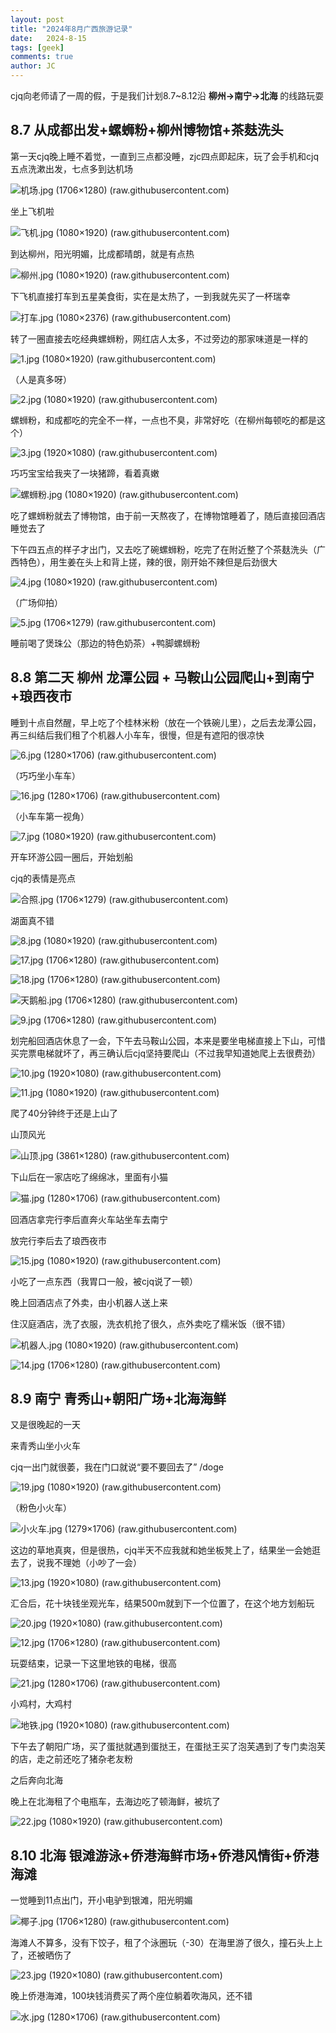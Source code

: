 ```yaml
---
layout: post
title: "2024年8月广西旅游记录"
date:   2024-8-15
tags: [geek]
comments: true
author: JC
---
```


cjq向老师请了一周的假，于是我们计划8.7~8.12沿 **柳州→南宁→北海** 的线路玩耍

<!-- more -->

## 8.7 从成都出发+螺蛳粉+柳州博物馆+茶麸洗头

第一天cjq晚上睡不着觉，一直到三点都没睡，zjc四点即起床，玩了会手机和cjq五点洗漱出发，七点多到达机场

![机场.jpg (1706×1280) (raw.githubusercontent.com)](https://raw.githubusercontent.com/ez4jc/jcjq/master/images/2024.8/机场.jpg)

坐上飞机啦

![飞机.jpg (1080×1920) (raw.githubusercontent.com)](https://raw.githubusercontent.com/ez4jc/jcjq/master/images/2024.8/飞机.jpg)

到达柳州，阳光明媚，比成都晴朗，就是有点热

![柳州.jpg (1080×1920) (raw.githubusercontent.com)](https://raw.githubusercontent.com/ez4jc/jcjq/master/images/2024.8/柳州.jpg)

下飞机直接打车到五星美食街，实在是太热了，一到我就先买了一杯瑞幸

![打车.jpg (1080×2376) (raw.githubusercontent.com)](https://raw.githubusercontent.com/ez4jc/jcjq/master/images/2024.8/打车.jpg)

转了一圈直接去吃经典螺蛳粉，网红店人太多，不过旁边的那家味道是一样的

![1.jpg (1080×1920) (raw.githubusercontent.com)](https://raw.githubusercontent.com/ez4jc/jcjq/master/images/2024.8/1.jpg)

（人是真多呀）

![2.jpg (1080×1920) (raw.githubusercontent.com)](https://raw.githubusercontent.com/ez4jc/jcjq/master/images/2024.8/2.jpg)

螺蛳粉，和成都吃的完全不一样，一点也不臭，非常好吃（在柳州每顿吃的都是这个）

![3.jpg (1920×1080) (raw.githubusercontent.com)](https://raw.githubusercontent.com/ez4jc/jcjq/master/images/2024.8/3.jpg)

巧巧宝宝给我夹了一块猪蹄，看着真嫩

![螺蛳粉.jpg (1080×1920) (raw.githubusercontent.com)](https://raw.githubusercontent.com/ez4jc/jcjq/master/images/2024.8/螺蛳粉.jpg)

吃了螺蛳粉就去了博物馆，由于前一天熬夜了，在博物馆睡着了，随后直接回酒店睡觉去了

下午四五点的样子才出门，又去吃了碗螺蛳粉，吃完了在附近整了个茶麸洗头（广西特色），用生姜在头上和背上搓，辣的很，刚开始不辣但是后劲很大

![4.jpg (1080×1920) (raw.githubusercontent.com)](https://raw.githubusercontent.com/ez4jc/jcjq/master/images/2024.8/4.jpg)

（广场仰拍）

![5.jpg (1706×1279) (raw.githubusercontent.com)](https://raw.githubusercontent.com/ez4jc/jcjq/master/images/2024.8/5.jpg)

睡前喝了煲珠公（那边的特色奶茶）+鸭脚螺蛳粉

## 8.8 第二天 柳州  龙潭公园 + 马鞍山公园爬山+到南宁+琅西夜市

睡到十点自然醒，早上吃了个桂林米粉（放在一个铁碗儿里），之后去龙潭公园，再三纠结后我们租了个机器人小车车，很慢，但是有遮阳的很凉快

![6.jpg (1280×1706) (raw.githubusercontent.com)](https://raw.githubusercontent.com/ez4jc/jcjq/master/images/2024.8/6.jpg)

（巧巧坐小车车）

![16.jpg (1280×1706) (raw.githubusercontent.com)](https://raw.githubusercontent.com/ez4jc/jcjq/master/images/2024.8/16.jpg)

（小车车第一视角）

![7.jpg (1080×1920) (raw.githubusercontent.com)](https://raw.githubusercontent.com/ez4jc/jcjq/master/images/2024.8/7.jpg)

开车环游公园一圈后，开始划船

cjq的表情是亮点

![合照.jpg (1706×1279) (raw.githubusercontent.com)](https://raw.githubusercontent.com/ez4jc/jcjq/master/images/2024.8/合照.jpg)

湖面真不错

![8.jpg (1080×1920) (raw.githubusercontent.com)](https://raw.githubusercontent.com/ez4jc/jcjq/master/images/2024.8/8.jpg)

![17.jpg (1706×1280) (raw.githubusercontent.com)](https://raw.githubusercontent.com/ez4jc/jcjq/master/images/2024.8/17.jpg)

![18.jpg (1706×1280) (raw.githubusercontent.com)](https://raw.githubusercontent.com/ez4jc/jcjq/master/images/2024.8/18.jpg)

![天鹅船.jpg (1706×1280) (raw.githubusercontent.com)](https://raw.githubusercontent.com/ez4jc/jcjq/master/images/2024.8/天鹅船.jpg)

![9.jpg (1706×1280) (raw.githubusercontent.com)](https://raw.githubusercontent.com/ez4jc/jcjq/master/images/2024.8/9.jpg)

划完船回酒店休息了一会，下午去马鞍山公园，本来是要坐电梯直接上下山，可惜买完票电梯就坏了，再三确认后cjq坚持要爬山（不过我早知道她爬上去很费劲）

![10.jpg (1920×1080) (raw.githubusercontent.com)](https://raw.githubusercontent.com/ez4jc/jcjq/master/images/2024.8/10.jpg)

![11.jpg (1080×1920) (raw.githubusercontent.com)](https://raw.githubusercontent.com/ez4jc/jcjq/master/images/2024.8/11.jpg)

爬了40分钟终于还是上山了

山顶风光

![山顶.jpg (3861×1280) (raw.githubusercontent.com)](https://raw.githubusercontent.com/ez4jc/jcjq/master/images/2024.8/山顶.jpg)

下山后在一家店吃了绵绵冰，里面有小猫

![猫.jpg (1280×1706) (raw.githubusercontent.com)](https://raw.githubusercontent.com/ez4jc/jcjq/master/images/2024.8/猫.jpg)

回酒店拿完行李后直奔火车站坐车去南宁

放完行李后去了琅西夜市

![15.jpg (1080×1920) (raw.githubusercontent.com)](https://raw.githubusercontent.com/ez4jc/jcjq/master/images/2024.8/15.jpg)

小吃了一点东西（我胃口一般，被cjq说了一顿）

晚上回酒店点了外卖，由小机器人送上来

住汉庭酒店，洗了衣服，洗衣机抢了很久，点外卖吃了糯米饭（很不错）

![机器人.jpg (1080×1920) (raw.githubusercontent.com)](https://raw.githubusercontent.com/ez4jc/jcjq/master/images/2024.8/机器人.jpg)

![14.jpg (1706×1280) (raw.githubusercontent.com)](https://raw.githubusercontent.com/ez4jc/jcjq/master/images/2024.8/14.jpg)



## 8.9 南宁  青秀山+朝阳广场+北海海鲜

又是很晚起的一天

来青秀山坐小火车

cjq一出门就很萎，我在门口就说“要不要回去了” /doge

![19.jpg (1080×1920) (raw.githubusercontent.com)](https://raw.githubusercontent.com/ez4jc/jcjq/master/images/2024.8/19.jpg)

（粉色小火车）

![小火车.jpg (1279×1706) (raw.githubusercontent.com)](https://raw.githubusercontent.com/ez4jc/jcjq/master/images/2024.8/小火车.jpg)

这边的草地真爽，但是很热，cjq半天不应我就和她坐板凳上了，结果坐一会她逛去了，说我不理她（小吵了一会）

![13.jpg (1920×1080) (raw.githubusercontent.com)](https://raw.githubusercontent.com/ez4jc/jcjq/master/images/2024.8/13.jpg)

汇合后，花十块钱坐观光车，结果500m就到下一个位置了，在这个地方划船玩

![20.jpg (1920×1080) (raw.githubusercontent.com)](https://raw.githubusercontent.com/ez4jc/jcjq/master/images/2024.8/20.jpg)

![12.jpg (1706×1280) (raw.githubusercontent.com)](https://raw.githubusercontent.com/ez4jc/jcjq/master/images/2024.8/12.jpg)

玩耍结束，记录一下这里地铁的电梯，很高

![21.jpg (1280×1706) (raw.githubusercontent.com)](https://raw.githubusercontent.com/ez4jc/jcjq/master/images/2024.8/21.jpg)

小鸡村，大鸡村

![地铁.jpg (1920×1080) (raw.githubusercontent.com)](https://raw.githubusercontent.com/ez4jc/jcjq/master/images/2024.8/地铁.jpg)

下午去了朝阳广场，买了蛋挞就遇到蛋挞王，在蛋挞王买了泡芙遇到了专门卖泡芙的店，走之前还吃了猪杂老友粉

之后奔向北海

晚上在北海租了个电瓶车，去海边吃了顿海鲜，被坑了

![22.jpg (1080×1920) (raw.githubusercontent.com)](https://raw.githubusercontent.com/ez4jc/jcjq/master/images/2024.8/22.jpg)

## 8.10 北海  银滩游泳+侨港海鲜市场+侨港风情街+侨港海滩

一觉睡到11点出门，开小电驴到银滩，阳光明媚

![椰子.jpg (1706×1280) (raw.githubusercontent.com)](https://raw.githubusercontent.com/ez4jc/jcjq/master/images/2024.8/椰子.jpg)

海滩人不算多，没有下饺子，租了个泳圈玩（-30）在海里游了很久，撞石头上上了，还被晒伤了

![23.jpg (1920×1080) (raw.githubusercontent.com)](https://raw.githubusercontent.com/ez4jc/jcjq/master/images/2024.8/23.jpg)

晚上侨港海滩，100块钱消费买了两个座位躺着吹海风，还不错

![水.jpg (1280×1706) (raw.githubusercontent.com)](https://raw.githubusercontent.com/ez4jc/jcjq/master/images/2024.8/水.jpg)
